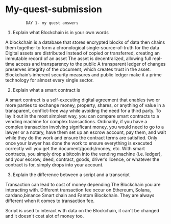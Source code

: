 # My-quest-submission
             DAY 1- my quest answers

1. Explain what Blockchain is in your own words

A blockchain is a database that stores encrypted blocks of data then chains them together to form a chronological single-source-of-truth for the data
Digital assets are distributed instead of copied or transferred, creating an immutable record of an asset
The asset is decentralized, allowing full real-time access and transparency to the public
A transparent ledger of changes preserves integrity of the document, which creates trust in the asset.
Blockchain’s inherent security measures and public ledger make it a prime technology for almost every single sector.

2. Explain what a smart contract is

A smart contract is a self-executing digital agreement that enables two or more parties to exchange money, property, shares, or anything of value in a transparent, conflict-free way while avoiding the need for a third party.
To lay it out in the most simplest way, you can compare smart contracts to a vending machine for complex transactions.
Ordinarily, if you have a complex transaction involving significant money, you would need to go to a lawyer or a notary, have them set up an escrow account, pay them, and wait while they do the work and ensure the contract terms are satisfied. Only once your lawyer has done the work to ensure everything is executed correctly will you get the document/goods/money, etc.
With smart contracts, you simply drop a bitcoin into the vending machine (i.e. ledger), and your escrow, deed, contract, goods, driver’s licence, or whatever the contract is for, simply drops into your account.

3. Explain the difference between a script and a transcript

Transaction can lead to cost of money depending The Blockchain you are interacting with.
Different transaction fee occur on Ethereum, Solana, cardano,binance Smart chain and Fantom Blockchain.
They are always different when it comes to transaction fee.

Script is used to interact with data on the Blockchain, it can't be changed and it doesn't cost alot of money too.
